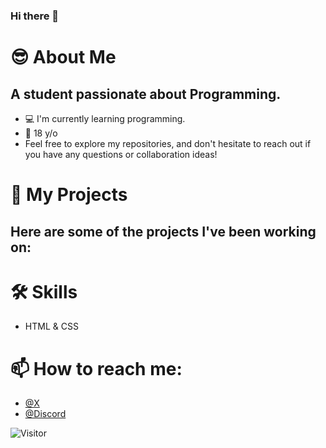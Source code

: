 ### Hi there 👋

# 😎 About Me
 ## A student passionate about Programming.
- 💻 I'm currently learning programming.
- 🎉 18 y/o
- Feel free to explore my repositories, and don't hesitate to reach out if you have any questions or collaboration ideas!

# 📃 My Projects
Here are some of the projects I've been working on:
- 


# 🛠 Skills
- HTML & CSS

# 📫 How to reach me: 
- [@X](https://twitter.com/topicrr)
- [@Discord](https://discord.com/users/931942129981345822)

![Visitor](https://visitor-badge.laobi.icu/badge?page_id=topicr.visitor-badge)
